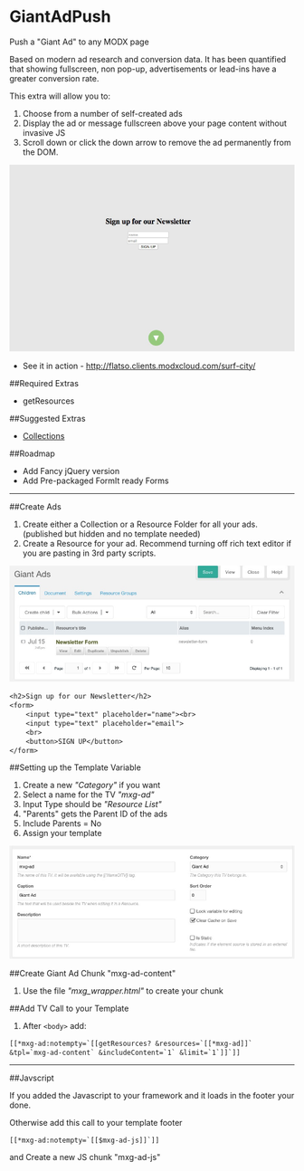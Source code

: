 # GiantAdPush
Push a "Giant Ad" to any MODX page

Based on modern ad research and conversion data. It has been quantified that showing fullscreen, non pop-up, advertisements or lead-ins have a greater conversion rate.

This extra will allow you to:

1. Choose from a number of self-created ads
2. Display the ad or message fullscreen above your page content without invasive JS
3. Scroll down or click the down arrow to remove the ad permanently from the DOM.

![Demo](demo-page.jpeg)

- See it in action - http://flatso.clients.modxcloud.com/surf-city/

##Required Extras

- getResources


##Suggested Extras

- [Collections](http://modx.com/extras/package/collections)


##Roadmap

- Add Fancy jQuery version
- Add Pre-packaged FormIt ready Forms


----

##Create Ads

1. Create either a Collection or a Resource Folder for all your ads. (published but hidden and no template needed)
2. Create a Resource for your ad. Recommend turning off rich text editor if you are pasting in 3rd party scripts.

![Collection](giant-collection.jpeg)

```
<h2>Sign up for our Newsletter</h2>
<form>
	<input type="text" placeholder="name"><br>
	<input type="text" placeholder="email">
	<br>
	<button>SIGN UP</button>
</form>	
```		

##Setting up the Template Variable

1. Create a new *"Category"* if you want
2. Select a name for the TV *"mxg-ad"*
3. Input Type should be *"Resource List"*
4. "Parents" gets the Parent ID of the ads
5. Include Parents = No
6. Assign your template

![tv](giant-tv.jpeg)


##Create Giant Ad Chunk "mxg-ad-content"

1. Use the file *"mxg_wrapper.html"* to create your chunk


##Add TV Call to your Template

1. After `<body>` add:

```
[[*mxg-ad:notempty=`[[getResources? &resources=`[[*mxg-ad]]` &tpl=`mxg-ad-content` &includeContent=`1` &limit=`1`]]`]]
```

----

##Javscript

If you added the Javascript to your framework and it loads in the footer your done. 

Otherwise add this call to your template footer

```
[[*mxg-ad:notempty=`[[$mxg-ad-js]]`]]
```

and Create a new JS chunk "mxg-ad-js"

